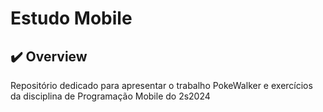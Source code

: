 # Estudo Mobile

## ✔️ Overview   

Repositório dedicado para apresentar o trabalho PokeWalker e exercícios da disciplina de Programação Mobile do 2s2024
